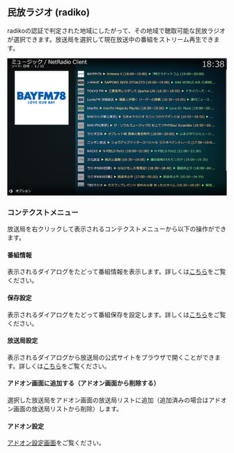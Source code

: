 
## 民放ラジオ (radiko)
  
radikoの認証で判定された地域にしたがって、その地域で聴取可能な民放ラジオが選択できます。放送局を選択して現在放送中の番組をストリーム再生できます。

![保存番組一覧](images/1_アドオン画面/1_放送局ディレクトリ/2_民放ラジオ.png)

### コンテクストメニュー

放送局を右クリックして表示されるコンテクストメニューから以下の操作ができます。

#### 番組情報

表示されるダイアログをたどって番組情報を表示します。詳しくは[こちら](./110_放送局リスト.md#番組情報)をご覧ください。

#### 保存設定

表示されるダイアログをたどって番組保存を設定します。詳しくは[こちら](./903_放送局リストから番組保存.md)をご覧ください。

#### 放送局設定

表示されるダイアログから放送局の公式サイトをブラウザで開くことができます。詳しくは[こちら](./110_放送局リスト.md#放送局設定)をご覧ください。

#### アドオン画面に追加する（アドオン画面から削除する）

選択した放送局をアドオン画面の放送局リストに追加（追加済みの場合はアドオン画面の放送局リストから削除）します。

#### アドオン設定

[アドオン設定画面](200_アドオン設定画面.md)をご覧ください。
